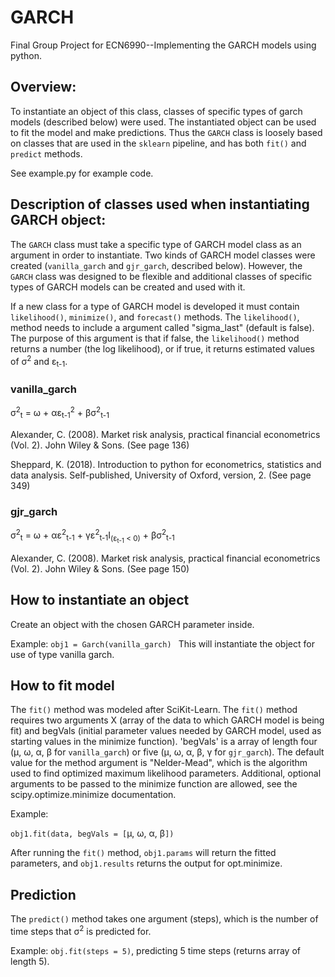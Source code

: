 # GARCH

Final Group Project for ECN6990--Implementing the GARCH models using python. 

## Overview:

To instantiate an object of this class, classes of specific types of garch models (described below) were used. The instantiated object can be used to fit the model and make predictions. Thus the `GARCH` class is loosely based on classes that are used in the `sklearn` pipeline, and has both `fit()` and `predict` methods. 

See example.py for example code. 

## Description of classes used when instantiating GARCH object: 

The `GARCH` class must take a specific type of GARCH model class as an argument in order to instantiate. Two kinds of GARCH model classes were created (`vanilla_garch` and `gjr_garch`, described below). However, the `GARCH` class was designed to be flexible and  additional classes of specific types of GARCH models can be created and used with it. 

If a new class for a type of GARCH model is developed it must contain `likelihood()`, `minimize()`, and `forecast()` methods. 
The `likelihood()`, method needs to include a argument called "sigma_last" (default is false). The purpose of this argument is that if false, the `likelihood()` method returns a number (the log likelihood), or if true, it returns estimated values of &sigma;<sup>2</sup> and &epsilon;<sub>t-1</sub>.

### vanilla_garch

&sigma;<sup>2</sup><sub>t</sub> = &omega; + &alpha;&epsilon;<sub>t-1</sub><sup>2</sup> + &beta;&sigma;<sup>2</sup><sub>t-1</sub>

Alexander, C. (2008). Market risk analysis, practical financial econometrics (Vol. 2). John Wiley & Sons. (See page 136)

Sheppard, K. (2018). Introduction to python for econometrics, statistics and data analysis. Self-published, University of Oxford, version, 2. (See page 349)


### gjr_garch

&sigma;<sup>2</sup><sub>t</sub> = &omega; + &alpha;&epsilon;<sup>2</sup><sub>t-1</sub> + &gamma;&epsilon;<sup>2</sup><sub>t-1</sub>I<sub>(&epsilon;<sub>t-1</sub> < 0)</sub> + &beta;&sigma;<sup>2</sup><sub>t-1</sub>

Alexander, C. (2008). Market risk analysis, practical financial econometrics (Vol. 2). John Wiley & Sons. (See page 150)

## How to instantiate an object

Create an object with the chosen GARCH parameter inside. 

Example: 
`obj1 = Garch(vanilla_garch) `
This will instantiate the object for use of type vanilla garch. 

## How to fit model

The `fit()` method was modeled after SciKit-Learn. 
The `fit()` method requires two arguments X (array of the data to which GARCH model is being fit) and begVals (initial parameter values needed by GARCH model, used as starting values in the minimize function). 'begVals' is a array of length four (&mu;, &omega;, &alpha;, &beta; for `vanilla_garch`) or five (&mu;, &omega;, &alpha;, &beta;, &gamma; for `gjr_garch`). The default value for the method argument is "Nelder-Mead", which is the algorithm used to find optimized maximum likelihood parameters. Additional, optional arguments to be passed to the minimize function are allowed, see the scipy.optimize.minimize documentation. 

Example:

`obj1.fit(data, begVals = [`&mu;, &omega;, &alpha;, &beta;`])`

After running the `fit()` method, `obj1.params` will return the fitted parameters, and `obj1.results` returns the output for opt.minimize.


## Prediction

The `predict()` method takes one argument (steps), which is the number of time steps that &sigma;<sup>2</sup> is predicted for. 

Example: `obj.fit(steps = 5)`, predicting 5 time steps (returns array of length 5).




